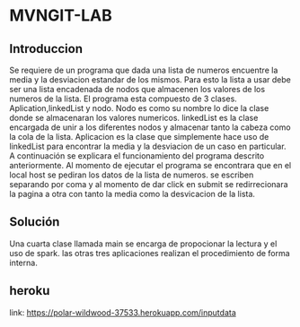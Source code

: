 # MVNGIT-LAB
## Introduccion 
Se requiere de un programa que dada una lista de numeros encuentre la media y la desviacion estandar de los mismos.
Para esto la lista a usar debe ser una lista encadenada de nodos que almacenen los valores de los numeros de la lista.
El programa esta compuesto de 3 clases. Aplication,linkedList y nodo.
Nodo es como su nombre lo dice la clase donde se almacenaran los valores numericos.
linkedList es la clase encargada de unir a los diferentes nodos y almacenar tanto la cabeza como la cola de la lista. 
Aplicacion es la clase que simplemente hace uso de linkedList  para encontrar la media y la desviacion de un caso en particular.
A continuación se explicara el funcionamiento del programa descrito anteriormente. Al momento de ejecutar el programa se encontrara que en el local host se pediran los datos de la lista de numeros. se escriben separando por coma y al momento de dar click en submit se redirrecionara la pagina a otra con tanto la media como la desvicacion de la lista.
## Solución
Una cuarta clase llamada main se encarga de propocionar la lectura y el uso de spark. las otras tres aplicaciones realizan el procedimiento de forma interna.
## heroku 
link: https://polar-wildwood-37533.herokuapp.com/inputdata
